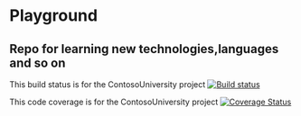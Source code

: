 # Playground
## Repo for learning new technologies,languages and so on

This build status is for the ContosoUniversity project
[![Build status](https://ci.appveyor.com/api/projects/status/e4loaqm44t32dp6b?svg=true)](https://ci.appveyor.com/project/YavorYanchev/playground)

This code coverage is for the ContosoUniversity project
[![Coverage Status](https://coveralls.io/repos/github/YavorYanchev/Playground/badge.svg?branch=master)](https://coveralls.io/github/YavorYanchev/Playground?branch=master)

